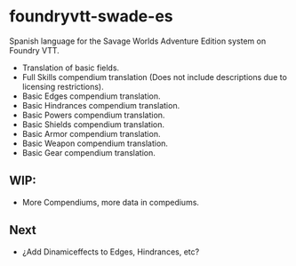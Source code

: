# foundryvtt-swade-es

Spanish language for the Savage Worlds Adventure Edition system on Foundry VTT.

- Translation of basic fields.
- Full Skills compendium translation (Does not include descriptions due to licensing restrictions).
- Basic Edges compendium translation.
- Basic Hindrances compendium translation.
- Basic Powers compendium translation.
- Basic Shields compendium translation.
- Basic Armor compendium translation.
- Basic Weapon compendium translation.
- Basic Gear compendium translation.

## WIP:
- More Compendiums, more data in compediums.

## Next

- ¿Add Dinamiceffects to Edges, Hindrances, etc?
